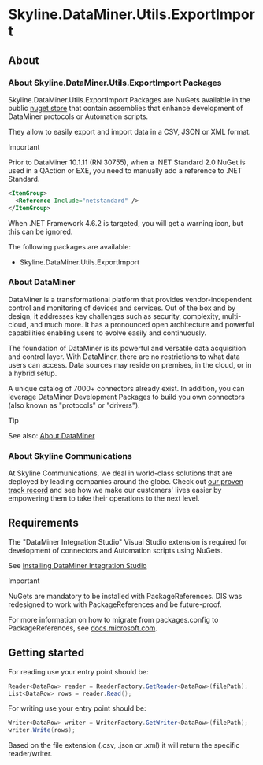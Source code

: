 # Skyline.DataMiner.Utils.ExportImport

## About

### About Skyline.DataMiner.Utils.ExportImport Packages

Skyline.DataMiner.Utils.ExportImport Packages are NuGets available in the public [nuget store](https://www.nuget.org/) that contain assemblies that enhance development of DataMiner protocols or Automation scripts.

They allow to easily export and import data in a CSV, JSON or XML format.

> [!IMPORTANT]
> Prior to DataMiner 10.1.11 (RN 30755), when a .NET Standard 2.0 NuGet is used in a QAction or EXE, you need to manually add a reference to .NET Standard.
>
> ```xml
> <ItemGroup>
>   <Reference Include="netstandard" />
> </ItemGroup>
> ```
>
> When .NET Framework 4.6.2 is targeted, you will get a warning icon, but this can be ignored.

The following packages are available:

- Skyline.DataMiner.Utils.ExportImport

### About DataMiner

DataMiner is a transformational platform that provides vendor-independent control and monitoring of devices and services. Out of the box and by design, it addresses key challenges such as security, complexity, multi-cloud, and much more. It has a pronounced open architecture and powerful capabilities enabling users to evolve easily and continuously.

The foundation of DataMiner is its powerful and versatile data acquisition and control layer. With DataMiner, there are no restrictions to what data users can access. Data sources may reside on premises, in the cloud, or in a hybrid setup.

A unique catalog of 7000+ connectors already exist. In addition, you can leverage DataMiner Development Packages to build you own connectors (also known as "protocols" or "drivers").

> [!TIP]
> See also: [About DataMiner](https://aka.dataminer.services/about-dataminer)

### About Skyline Communications

At Skyline Communications, we deal in world-class solutions that are deployed by leading companies around the globe. Check out [our proven track record](https://aka.dataminer.services/about-skyline) and see how we make our customers' lives easier by empowering them to take their operations to the next level.

## Requirements

The "DataMiner Integration Studio" Visual Studio extension is required for development of connectors and Automation scripts using NuGets.

See [Installing DataMiner Integration Studio](https://aka.dataminer.services/DisInstallation)

> [!IMPORTANT]
> NuGets are mandatory to be installed with PackageReferences. DIS was redesigned to work with PackageReferences and be future-proof. 
>
> For more information on how to migrate from packages.config to PackageReferences, see [docs.microsoft.com](https://docs.microsoft.com/en-us/nuget/consume-packages/migrate-packages-config-to-package-reference).

## Getting started

For reading use your entry point should be:

```cs
Reader<DataRow> reader = ReaderFactory.GetReader<DataRow>(filePath);
List<DataRow> rows = reader.Read();
```

For writing use your entry point should be:

```cs
Writer<DataRow> writer = WriterFactory.GetWriter<DataRow>(filePath);
writer.Write(rows);
```

Based on the file extension (.csv, .json or .xml) it will return the specific reader/writer.
```
